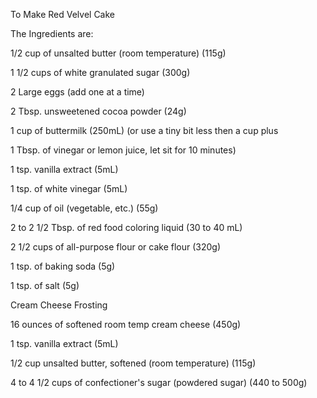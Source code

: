 To Make Red Velvel Cake

The Ingredients are: 

1/2 cup of unsalted butter (room temperature) (115g)

1 1/2 cups of white granulated sugar (300g)

2 Large eggs (add one at a time)

2 Tbsp. unsweetened cocoa powder (24g)

1 cup of buttermilk (250mL) (or use a tiny bit less then a cup plus

1 Tbsp. of vinegar or lemon juice, let sit for 10 minutes)

1 tsp. vanilla extract (5mL)

1 tsp. of white vinegar (5mL)

1/4 cup of oil (vegetable, etc.) (55g)

2 to 2 1/2 Tbsp. of red food coloring liquid (30 to 40 mL)

2 1/2 cups of all-purpose flour or cake flour (320g)

1 tsp. of baking soda (5g)

1 tsp. of salt (5g)

Cream Cheese Frosting

16 ounces of softened room temp cream cheese (450g)

1 tsp. vanilla extract (5mL)

1/2 cup unsalted butter, softened (room temperature) (115g)

4 to 4 1/2 cups of confectioner's sugar (powdered sugar) (440 to 500g)